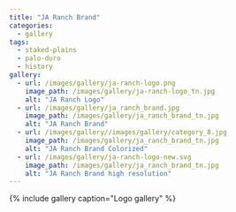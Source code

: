 ```yaml
---
title: "JA Ranch Brand"
categories:
  - gallery
tags:
  - staked-plains
  - palo-duro
  - history
gallery:
  - url: /images/gallery/ja-ranch-logo.png
    image_path: /images/gallery/ja-ranch-logo_tn.jpg
    alt: "JA Ranch Logo"  
  - url: /images/gallery/ja_ranch_brand.jpg
    image_path: /images/gallery/ja_ranch_brand_tn.jpg
    alt: "JA Ranch Brand"  
  - url: /images/gallery//images/gallery/category_8.jpg
    image_path: /images/gallery/ja_ranch_brand_tn.jpg
    alt: "JA Ranch Brand Colorized"  
  - url: /images/gallery/ja-ranch-logo-new.svg
    image_path: /images/gallery/ja_ranch_brand_tn.jpg
    alt: "JA Ranch Brand high resolution"  
---
```


{% include gallery caption="Logo gallery" %}
